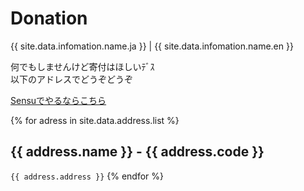# Donation
{{ site.data.infomation.name.ja }} | {{ site.data.infomation.name.en }}

何でもしませんけど寄付はほしいﾃﾞｽ  
以下のアドレスでどうぞどうぞ

[Sensuでやるならこちら](https://shinoharata.github.io/TipSensuWithTwitter/?name=uesitananame55)

{% for adress in site.data.address.list %}
## {{ address.name }} - {{ address.code }}
`{{ address.address }}`
{% endfor %}